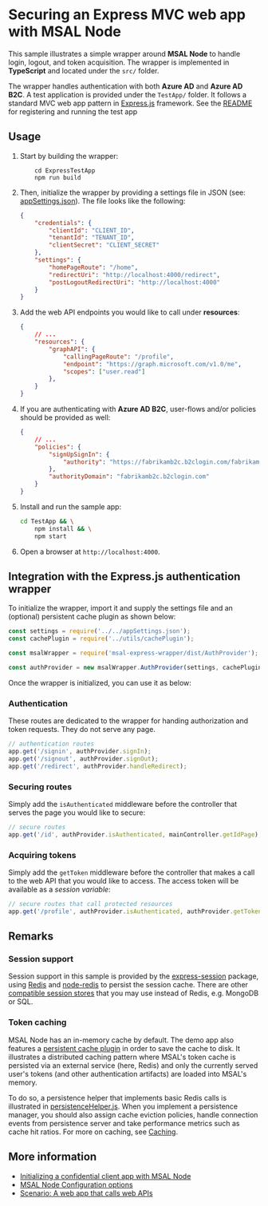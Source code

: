 # Securing an Express MVC web app with MSAL Node

This sample illustrates a simple wrapper around **MSAL Node** to handle login, logout, and token acquisition. The wrapper is implemented in **TypeScript** and located under the `src/` folder.

The wrapper handles authentication with both **Azure AD** and **Azure AD B2C**. A test application is provided under the `TestApp/` folder. It follows a standard MVC web app pattern in [Express.js](https://expressjs.com/) framework. See the [README](./TestApp/README.md) for registering and running the test app

## Usage

1. Start by building the wrapper:

    ```console
        cd ExpressTestApp
        npm run build
    ```

2. Then, initialize the wrapper by providing a settings file in JSON (see: [appSettings.json](./TestApp/appSettings.json)). The file looks like the following:

    ```JSON
    {
        "credentials": {
            "clientId": "CLIENT_ID",
            "tenantId": "TENANT_ID",
            "clientSecret": "CLIENT_SECRET"
        },
        "settings": {
            "homePageRoute": "/home",
            "redirectUri": "http://localhost:4000/redirect",
            "postLogoutRedirectUri": "http://localhost:4000"
        }
    }
    ```

3. Add the web API endpoints you would like to call under **resources**:

    ```JSON
    {
        // ...
        "resources": {
            "graphAPI": {
                "callingPageRoute": "/profile",
                "endpoint": "https://graph.microsoft.com/v1.0/me",
                "scopes": ["user.read"]
            },
        }
    }
    ```

4. If you are authenticating with **Azure AD B2C**, user-flows and/or policies should be provided as well:

    ```JSON
    {
        // ...
        "policies": {
            "signUpSignIn": {
                "authority": "https://fabrikamb2c.b2clogin.com/fabrikamb2c.onmicrosoft.com/B2C_1_susi"
            },
            "authorityDomain": "fabrikamb2c.b2clogin.com"  
        }
    }
    ```

5. Install and run the sample app:

    ```bash
    cd TestApp && \
        npm install && \
        npm start
    ```

6. Open a browser at `http://localhost:4000`.

## Integration with the Express.js authentication wrapper

To initialize the wrapper, import it and supply the settings file and an (optional) persistent cache plugin as shown below:

```javascript
const settings = require('../../appSettings.json');
const cachePlugin = require('../utils/cachePlugin');

const msalWrapper = require('msal-express-wrapper/dist/AuthProvider');

const authProvider = new msalWrapper.AuthProvider(settings, cachePlugin);
```

Once the wrapper is initialized, you can use it as below:

### Authentication

These routes are dedicated to the wrapper for handing authorization and token requests. They do not serve any page.

```javascript
// authentication routes
app.get('/signin', authProvider.signIn);
app.get('/signout', authProvider.signOut);
app.get('/redirect', authProvider.handleRedirect);
```

### Securing routes

Simply add the `isAuthenticated` middleware before the controller that serves the page you would like to secure:

```javascript
// secure routes
app.get('/id', authProvider.isAuthenticated, mainController.getIdPage);
```

### Acquiring tokens

Simply add the `getToken` middleware before the controller that makes a call to the web API that you would like to access. The access token will be available as a *session variable*:

```javascript
// secure routes that call protected resources
app.get('/profile', authProvider.isAuthenticated, authProvider.getToken, mainController.getProfilePage); // get token for this route to call web API
```

## Remarks

### Session support

Session support in this sample is provided by the [express-session](https://www.npmjs.com/package/express-session) package, using [Redis](https://redis.io/) and [node-redis](https://github.com/NodeRedis/node-redis) to persist the session cache. There are other [compatible session stores](https://github.com/expressjs/session#compatible-session-stores) that you may use instead of Redis, e.g. MongoDB or SQL.

### Token caching

MSAL Node has an in-memory cache by default. The demo app also features a [persistent cache plugin](./TestApp/App/utils/cachePlugin.js) in order to save the cache to disk. It illustrates a distributed caching pattern where MSAL's token cache is persisted via an external service (here, Redis) and only the currently served user's tokens (and other authentication artifacts) are loaded into MSAL's memory.

To do so, a persistence helper that implements basic Redis calls is illustrated in [persistenceHelper.js](./TestApp/App/utils/persistenceHelper.js). When you implement a persistence manager, you should also assign cache eviction policies, handle connection events from persistence server and take performance metrics such as cache hit ratios. For more on caching, see [Caching](../../../lib/msal-node/docs/caching.md).

## More information

* [Initializing a confidential client app with MSAL Node](https://github.com/AzureAD/microsoft-authentication-library-for-js/blob/dev/lib/msal-node/docs/initialize-confidential-client-application.md)
* [MSAL Node Configuration options](https://github.com/AzureAD/microsoft-authentication-library-for-js/blob/dev/lib/msal-node/docs/configuration.md)
* [Scenario: A web app that calls web APIs](https://docs.microsoft.com/azure/active-directory/develop/scenario-web-app-call-api-overview)
